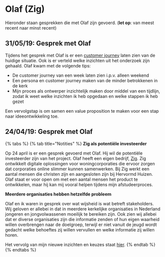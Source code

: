 # Olaf \(Zig\)

Hieronder staan gesprekken die met Olaf zijn gevoerd. \(**let op**: van meest recent naar minst recent\)

## 31/05/19: Gesprek met Olaf

Tijdens het gesprek met Olaf is er een [customer journey](https://maroeska-productbiografie.gitbook.io/productbiografie/inzichten-april-+-mei/customer-journeys) laten zien van de huidige situatie. Ook is er verteld welke inzichten uit het onderzoek zijn gehaald. Olaf kwam met de volgende tips:

* De customer journey van een week laten zien i.p.v. alleen weekend
* Een persona en customer journey maken van de minder betrokkenen in de kerk
* Mijn proces als ontwerper inzichtelijk maken door middel van een tijdlijn, zodat ik weet welke inzichten ik heb opgedaan en welke stappen ik heb gezet

Een vervolgstap is om samen een value proposition te maken voor een stap naar ideeontwikkeling toe.

## 24/04/19: Gesprek met Olaf

{% tabs %}
{% tab title="Notities" %}
**Zig als potentiële investeerder**

Op 24 april is er een gesprek gevoerd met Olaf. Hij wil de potentiële investeerder zijn van het project. Olaf heeft een eigen bedrijf, [Zig](https://zig.nl/). Zig ontwikkelt digitale oplossingen voor woningcorporaties die ervoor zorgen dat corporaties online slimmer kunnen samenwerken. Bij Zig werkt een aantal mensen die christen zijn en aangesloten zijn bij Hervormd Huizen. Olaf staat er voor open om met een aantal mensen het product te ontwikkelen, maar hij kan mij vooral helpen tijdens mijn afstudeerproces. 

**Meerdere organisaties hebben hetzelfde probleem**

Olaf en ik waren in gesprek over wat wijsheid is wat betreft stakeholders. Wij geloven er allebei in dat in meerdere kerkelijke organisaties in Nederland jongeren en jongvolwassenen moeilijk te bereiken zijn. Ook zien wij allebei dat er diverse organisaties zijn die informatie zenden of hun eigen waarheid willen overbrengen naar de doelgroep, terwijl er niet vanuit de jeugd wordt gedacht welke behoeftes zij willen vervullen en welke informatie zij willen horen.

Het vervolg van mijn nieuwe inzichten en keuzes staat [hier](https://maroeska-productbiografie.gitbook.io/productbiografie/inzichten-april-+-mei/inzichten-en-keuzes#24-04-19-probleem-komt-op-meerdere-plekken-voor).
{% endtab %}
{% endtabs %}

